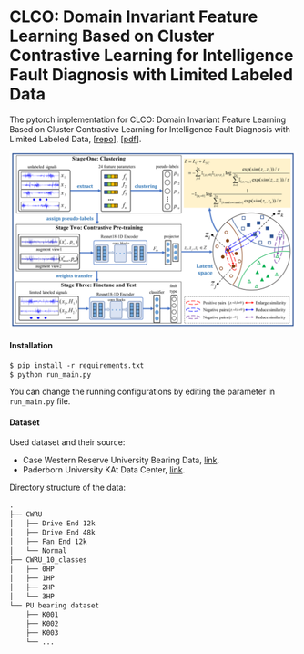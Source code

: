 # CLCO: Domain Invariant Feature Learning Based on Cluster Contrastive Learning for Intelligence Fault Diagnosis with Limited Labeled Data

The pytorch implementation for CLCO: Domain Invariant Feature Learning Based on Cluster Contrastive Learning for Intelligence Fault Diagnosis with Limited Labeled Data, [[repo](https://github.com/kabu2i/CLCO)], [[pdf](.)].

![CLCO](assets/CLCO.png)

#### Installation

```
$ pip install -r requirements.txt
$ python run_main.py
```

You can change the running configurations by editing the parameter in `run_main.py` file.

#### Dataset

Used dataset and their source:

* Case Western Reserve University Bearing Data, [link](https://engineering.case.edu/bearingdatacenter).
* Paderborn University KAt Data Center, [link](https://mb.uni-paderborn.de/en/kat/main-research/datacenter/bearing-datacenter/data-sets-and-download).

Directory structure of the data:

```
.
├── CWRU
│   ├── Drive End 12k
│   ├── Drive End 48k
│   ├── Fan End 12k
│   └── Normal
├── CWRU_10_classes
│   ├── 0HP
│   ├── 1HP
│   ├── 2HP
│   └── 3HP
└── PU bearing dataset
    ├── K001
    ├── K002
    ├── K003
    └── ...

```
